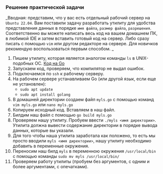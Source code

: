 ### Решение практической задачи

_Вводная: представим, что у вас есть отдельный рабочий сервер на `Ubuntu 22.04`. Вам поставили задачу разработать утилиту для удобства представления
данных в порядке `имя файла`, `размер файла`, `разрешения`. Соответственно вы можете написать весь код на вашем домашнем ПК, в 
любимой IDE и затем вставить готовый код на сервер. Либо сразу писать с помощью `vim` или другом редакторе на сервере. Для новичков
рекомендую воспользоваться первым способом. _

1. Пишем утилиту, которая является аналогом команды `ls` в UNIX-подобных ОС. [Код на Go](https://github.com/exzvor/freedevopsworkspace/blob/main/CS/task/main.go)
2. Запускаем код, проверяем, что компилятор не выдал ошибок.
3. Подключаемся по `ssh` к рабочему серверу.
4. На рабочем сервере устанавливаем Go (или другой язык, если еще не установлен):
   - `sudo apt update`
   - `sudo apt install golang`
5. В домашней директории создаем файл `myls.go` с помощью команд `vim myls.go` или `nano myls.go`
6. Копируем исходный код. Вставляем в наш файл.
7. Билдим наш файл с помощью `go build myls.go`
8. Проверяем нашу утилиту. Пробуем ввести `./myls <имя директории>`. Утилита должна вывести содержание директории в порядке вывода данных, которые вы указали.
9. Для того чтобы наша утилита заработала как положено, то есть мы просто вводили `myls <имя директории>`, нашу утилиту необходимо добавить в переменные окружения.
10. Переносим наш билд `myls` в переменною окружения `/usr/local/bin` с помощью команды `sudo mv myls /usr/local/bin/`
11. Проверяем работу утилиты (пробуем без аргументов, с одним и более аргументами, с опечатками).